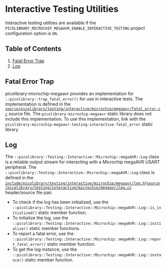 # Interactive Testing Utilities
Interactive testing utilities are available if the
`PICOLIBRARY_MICROCHIP_MEGAAVR_ENABLE_INTERACTIVE_TESTING` project configuration option is
`ON`.

## Table of Contents
1. [Fatal Error Trap](#fatal-error-trap)
1. [Log](#log)

## Fatal Error Trap
picolibrary-microchip-megaavr provides an implementation for
`::picolibrary::trap_fatal_error()` for use in interactive tests.
The implementation is defined in the
[`source/picolibrary/testing/interactive/microchip/megaavr/fatal_error.cc`](https://github.com/apcountryman/picolibrary-microchip-megaavr/blob/main/source/picolibrary/testing/interactive/microchip/megaavr/fatal_error.cc)
source file.
The `picolibrary-microchip-megaavr` static library does not include this implementation.
To use this implementation, link with the
`picolibrary-microchip-megaavr-testing-interactive-fatal_error` static library.

## Log
The `::picolibrary::Testing::Interactive::Microchip::megaAVR::Log` class is a reliable
output stream for interacting with a Microchip megaAVR USART peripheral.
The `::picolibrary::Testing::Interactive::Microchip::megaAVR::Log` class is defined in the
[`include/picolibrary/testing/interactive/microchip/megaavr/log.h`](https://github.com/apcountryman/picolibrary-microchip-megaavr/blob/main/include/picolibrary/testing/interactive/microchip/megaavr/log.h)/[`source/picolibrary/testing/interactive/microchip/megaavr/log.cc`](https://github.com/apcountryman/picolibrary-microchip-megaavr/blob/main/source/picolibrary/testing/interactive/microchip/megaavr/log.cc)
header/source file pair.
- To check if the log has been initialized, use the
  `::picolibrary::Testing::Interactive::Microchip::megaAVR::Log::is_initialized()` static
  member function.
- To initialize the log, use the
  `::picolibrary::Testing::Interactive::Microchip::megaAVR::Log::initialize()` static
  member functions.
- To report a fatal error, use the
  `::picolibrary::Testing::Interactive::Microchip::megaAVR::Log::report_fatal_error()`
  static member function.
- To get the log instance, use the
  `::picolibrary::Testing::Interactive::Microchip::megaAVR::Log::instance()` static member
  function.
